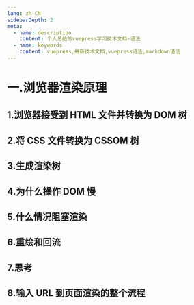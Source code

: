 ```yaml
---
lang: zh-CN
sidebarDepth: 2
meta:
  - name: description
    content: 个人总结的vuepress学习技术文档-语法
  - name: keywords
    content: vuepress,最新技术文档,vuepress语法,markdown语法
---
```


# 一.浏览器渲染原理

## 1.浏览器接受到 HTML 文件并转换为 DOM 树

## 2.将 CSS 文件转换为 CSSOM 树

## 3.生成渲染树

## 4.为什么操作 DOM 慢

## 5.什么情况阻塞渲染

## 6.重绘和回流

## 7.思考

## 8.输入 URL 到页面渲染的整个流程
